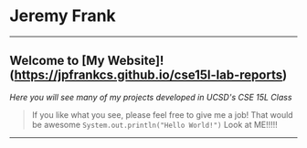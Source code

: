 # **Jeremy Frank**
--- 
## Welcome to [My Website]! (https://jpfrankcs.github.io/cse15l-lab-reports)
*Here you will see many of my projects developed in UCSD's CSE 15L Class* 
> If you like what you see, please feel free to give me a job! That would be awesome
> `System.out.println("Hello World!")`
> Look at ME!!!!!
---
